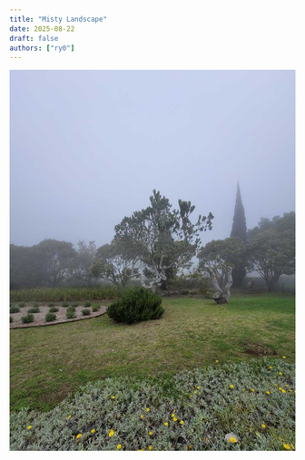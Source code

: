 ```yaml
---
title: "Misty Landscape"
date: 2025-08-22
draft: false
authors: ["ry0"]
---
```

![misty verdant field](MistyLandscapeHawaii-s.jpg)
